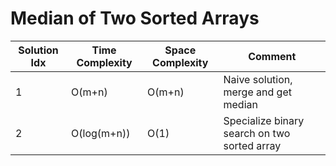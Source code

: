 # Median of Two Sorted Arrays

| Solution Idx | Time Complexity | Space Complexity | Comment                                      |
| ------------ | --------------- | ---------------- | -------------------------------------------- |
| 1            | O(m+n)          | O(m+n)           | Naive solution, merge and get median         |
| 2            | O(log(m+n))     | O(1)             | Specialize binary search on two sorted array |

